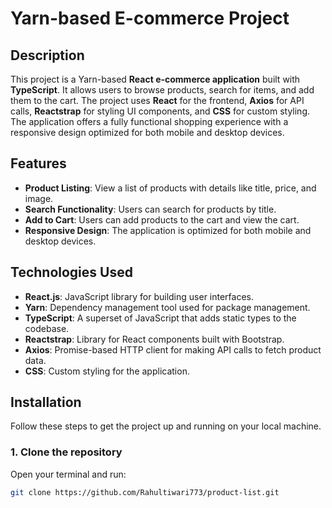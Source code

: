 # Yarn-based E-commerce Project

## Description

This project is a Yarn-based **React e-commerce application** built with **TypeScript**. It allows users to browse products, search for items, and add them to the cart. The project uses **React** for the frontend, **Axios** for API calls, **Reactstrap** for styling UI components, and **CSS** for custom styling. The application offers a fully functional shopping experience with a responsive design optimized for both mobile and desktop devices.

## Features

- **Product Listing**: View a list of products with details like title, price, and image.
- **Search Functionality**: Users can search for products by title.
- **Add to Cart**: Users can add products to the cart and view the cart.
- **Responsive Design**: The application is optimized for both mobile and desktop devices.

## Technologies Used

- **React.js**: JavaScript library for building user interfaces.
- **Yarn**: Dependency management tool used for package management.
- **TypeScript**: A superset of JavaScript that adds static types to the codebase.
- **Reactstrap**: Library for React components built with Bootstrap.
- **Axios**: Promise-based HTTP client for making API calls to fetch product data.
- **CSS**: Custom styling for the application.

## Installation

Follow these steps to get the project up and running on your local machine.

### 1. Clone the repository
   Open your terminal and run:
   ```bash
git clone https://github.com/Rahultiwari773/product-list.git
